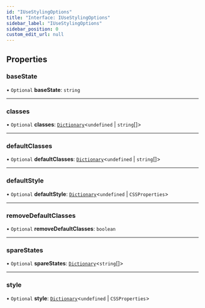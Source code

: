 ```yaml
---
id: "IUseStylingOptions"
title: "Interface: IUseStylingOptions"
sidebar_label: "IUseStylingOptions"
sidebar_position: 0
custom_edit_url: null
---
```


## Properties

### baseState

• `Optional` **baseState**: `string`

___

### classes

• `Optional` **classes**: [`Dictionary`](Dictionary)<`undefined` \| `string`[]\>

___

### defaultClasses

• `Optional` **defaultClasses**: [`Dictionary`](Dictionary)<`undefined` \| `string`[]\>

___

### defaultStyle

• `Optional` **defaultStyle**: [`Dictionary`](Dictionary)<`undefined` \| `CSSProperties`\>

___

### removeDefaultClasses

• `Optional` **removeDefaultClasses**: `boolean`

___

### spareStates

• `Optional` **spareStates**: [`Dictionary`](Dictionary)<`string`[]\>

___

### style

• `Optional` **style**: [`Dictionary`](Dictionary)<`undefined` \| `CSSProperties`\>
